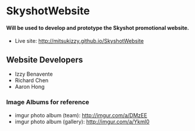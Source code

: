 # SkyshotWebsite
#### Will be used to develop and prototype the Skyshot promotional website.
* Live site: http://mitsukizzy.github.io/SkyshotWebsite

## Website Developers
* Izzy Benavente
* Richard Chen
* Aaron Hong

### Image Albums for reference
* imgur photo album (team): http://imgur.com/a/DMzEE
* imgur photo album (gallery): http://imgur.com/a/Ykml0

